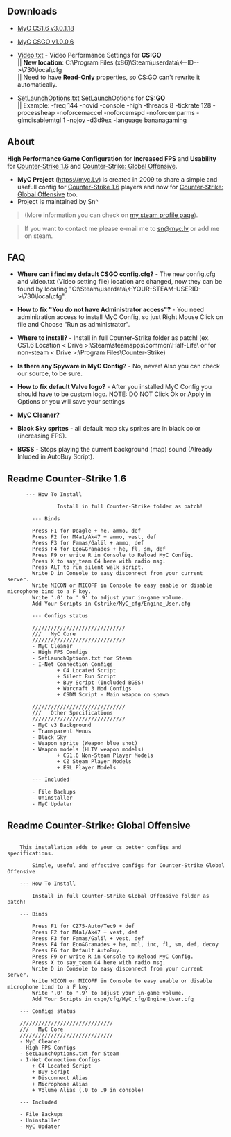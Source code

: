 ## Downloads ##

* [MyC CS1.6 v3.0.1.18](https://github.com/sniperzik/myc/releases/download/v3.0.1.18/MyC_CS1.6_v3.0.1.18.exe)

* [MyC CSGO v1.0.0.6](https://github.com/sniperzik/myc/releases/download/v1.0.0.6/MyC_CSGO_v1.0.0.6.exe)

* [Video.txt](https://raw.githubusercontent.com/sniperzik/myc/master/video.txt) - Video Performance Settings for **CS:GO**  
|| **New location**: C:\Program Files (x86)\Steam\userdata\\<--ID-->\730\local\cfg\
|| Need to have **Read-Only** properties, so CS:GO can't rewrite it automatically.
* [SetLaunchOptions.txt](https://github.com/sniperzik/myc/blob/master/source/MyC%20CSGO/7z%20Installer%20Files/SetLaunchOptions.txt) SetLaunchOptions for **CS:GO**  
|| Example: -freq 144 -novid -console -high -threads 8 -tickrate 128 -processheap -noforcemaccel -noforcemspd -noforcemparms -glmdisablemtgl 1 -nojoy -d3d9ex -language bananagaming

## About ##

**High Performance Game Configuration** for **Increased FPS** and **Usability** for [Counter-Strike 1.6](http://store.steampowered.com/app/10/) and [Counter-Strike: Global Offensive](http://store.steampowered.com/app/730/).

  * **MyC Project** (https://myc.Lv) is created in 2009 to share a simple and usefull config for [Counter-Strike 1.6](http://store.steampowered.com/app/10/) players and now for [Counter-Strike: Global Offensive](http://store.steampowered.com/app/730/) too.
  * Project is maintained by Sn^

> (More information you can check on [my steam profile page](http://steamcommunity.com/id/sndg)).

> If you want to contact me please e-mail me to [sn@myc.lv](mailto:sn@myc.lv) or add me on steam.

## FAQ ##

  * **Where can i find my default CSGO config.cfg?** - The new config.cfg and video.txt (Video setting file) location are changed, now they can be found by locating "C:\Steam\userdata\\<-YOUR-STEAM-USERID->\730\local\cfg".

  * **How to fix "You do not have Administrator access"?** - You need adminitration access to install MyC Config, so just Right Mouse Click on file and Choose "Run as administrator".

  * **Where to install?** - Install in full Counter-Strike folder as patch! (ex. CS1.6 Location < Drive >:\Steam\steamapps\common\Half-Life\ or for non-steam < Drive >:\Program Files\Counter-Strike)

  * **Is there any Spyware in MyC Config?** - No, never! Also you can check our source, to be sure.

  * **How to fix default Valve logo?** - After you installed MyC Config you should have to be custom logo.
NOTE: DO NOT Click Ok or Apply in Options or you will save your settings

  * **[MyC Cleaner?](https://github.com/sniperzik/myc/blob/wiki/MyC_Cleaner.md)**

  * **Black Sky sprites** - all default map sky sprites are in black color (increasing FPS).

  * **BGSS** - Stops playing the current background (map) sound (Already Inluded in AutoBuy Script).

## Readme Counter-Strike 1.6 ##
```
      --- How To Install
        
                Install in full Counter-Strike folder as patch!
        
        --- Binds
        
		Press F1 for Deagle + he, ammo, def				
		Press F2 for M4a1/Ak47 + ammo, vest, def	
		Press F3 for Famas/Galil + ammo, def	
		Press F4 for Eco&Granades + he, fl, sm, def	
		Press F9 or write R in Console to Reload MyC Config.
		Press X to say_team C4 here with radio msg.		
		Press ALT to run silent walk script.
		Write D in Console to easy disconnect from your current server.
		Write MICON or MICOFF in Console to easy enable or disable microphone bind to a F key.
		Write '.0' to '.9' to adjust your in-game volume.
		Add Your Scripts in Cstrike/MyC_cfg/Engine_User.cfg
        
        --- Configs status
        
        //////////////////////////////
        ///   MyC Core
        //////////////////////////////
        - MyC Cleaner
        - High FPS Configs
        - SetLaunchOptions.txt for Steam
        - I-Net Connection Configs
                + C4 Located Script
                + Silent Run Script
                + Buy Script (Included BGSS)
                + Warcraft 3 Mod Configs
                + CSDM Script - Main weapon on spawn
        
        //////////////////////////////
        ///   Other Specifications      
        //////////////////////////////
        - MyC v3 Background
        - Transparent Menus
        - Black Sky
        - Weapon sprite (Weapon blue shot)
        - Weapon models (HLTV weapon models)
                + CS1.6 Non-Steam Player Models
                + CZ Steam Player Models
                + ESL Player Models

        --- Included
        
        - File Backups
        - Uninstaller
        - MyC Updater
```

## Readme Counter-Strike: Global Offensive ##
```

	This installation adds to your cs better configs and specifications.
	
		Simple, useful and effective configs for Counter-Strike Global Offensive
			
	--- How To Install
	
		Install in full Counter-Strike Global Offensive folder as patch!
	
	--- Binds
	
		Press F1 for CZ75-Auto/Tec9 + def
		Press F2 for M4a1/Ak47 + vest, def
		Press F3 for Famas/Galil + vest, def
		Press F4 for Eco&Granades + he, mol, inc, fl, sm, def, decoy
		Press F6 for Default AutoBuy.
		Press F9 or write R in Console to Reload MyC Config.
		Press X to say_team C4 here with radio msg.		
		Write D in Console to easy disconnect from your current server.
		Write MICON or MICOFF in Console to easy enable or disable microphone bind to a F key.
		Write '.0' to '.9' to adjust your in-game volume.
		Add Your Scripts in csgo/cfg/MyC_cfg/Engine_User.cfg
	
	--- Configs status
	
	//////////////////////////////
	///   MyC Core
	//////////////////////////////
	- MyC Cleaner
	- High FPS Configs
	- SetLaunchOptions.txt for Steam
	- I-Net Connection Configs
		+ C4 Located Script
		+ Buy Script
		+ Disconnect Alias
		+ Microphone Alias
		+ Volume Alias (.0 to .9 in console)
	
	--- Included
	
	- File Backups
	- Uninstaller
	- MyC Updater
	
```
